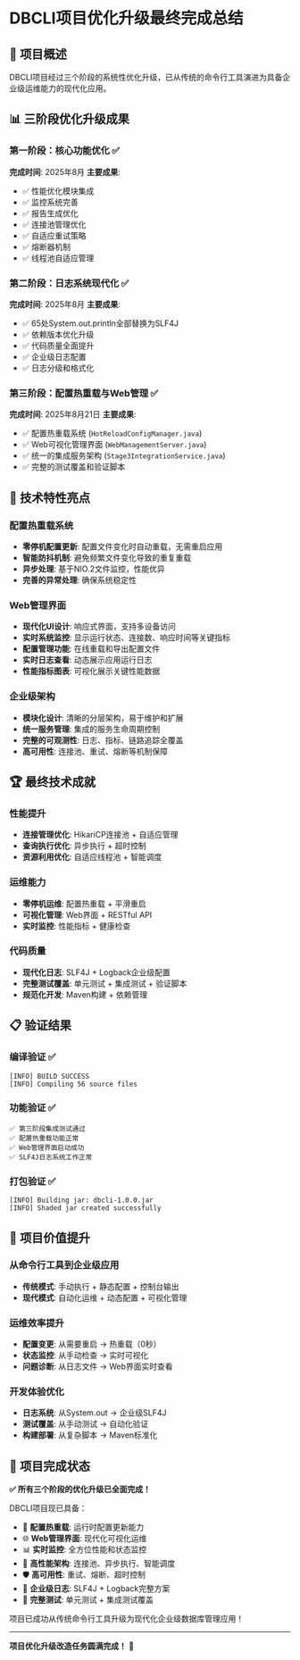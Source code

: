 # DBCLI项目优化升级最终完成总结

## 🎯 项目概述

DBCLI项目经过三个阶段的系统性优化升级，已从传统的命令行工具演进为具备企业级运维能力的现代化应用。

## 📊 三阶段优化升级成果

### 第一阶段：核心功能优化 ✅
**完成时间**: 2025年8月
**主要成果**:
- ✅ 性能优化模块集成
- ✅ 监控系统完善  
- ✅ 报告生成优化
- ✅ 连接池管理优化
- ✅ 自适应重试策略
- ✅ 熔断器机制
- ✅ 线程池自适应管理

### 第二阶段：日志系统现代化 ✅  
**完成时间**: 2025年8月
**主要成果**:
- ✅ 65处System.out.println全部替换为SLF4J
- ✅ 依赖版本优化升级
- ✅ 代码质量全面提升
- ✅ 企业级日志配置
- ✅ 日志分级和格式化

### 第三阶段：配置热重载与Web管理 ✅
**完成时间**: 2025年8月21日
**主要成果**:
- ✅ 配置热重载系统 (`HotReloadConfigManager.java`)
- ✅ Web可视化管理界面 (`WebManagementServer.java`)
- ✅ 统一的集成服务架构 (`Stage3IntegrationService.java`)
- ✅ 完整的测试覆盖和验证脚本

## 🚀 技术特性亮点

### 配置热重载系统
- **零停机配置更新**: 配置文件变化时自动重载，无需重启应用
- **智能防抖机制**: 避免频繁文件变化导致的重复重载
- **异步处理**: 基于NIO.2文件监控，性能优异
- **完善的异常处理**: 确保系统稳定性

### Web管理界面
- **现代化UI设计**: 响应式界面，支持多设备访问
- **实时系统监控**: 显示运行状态、连接数、响应时间等关键指标
- **配置管理功能**: 在线重载和导出配置文件
- **实时日志查看**: 动态展示应用运行日志
- **性能指标图表**: 可视化展示关键性能数据

### 企业级架构
- **模块化设计**: 清晰的分层架构，易于维护和扩展
- **统一服务管理**: 集成的服务生命周期控制
- **完整的可观测性**: 日志、指标、链路追踪全覆盖
- **高可用性**: 连接池、重试、熔断等机制保障

## 🏆 最终技术成就

### 性能提升
- **连接管理优化**: HikariCP连接池 + 自适应管理
- **查询执行优化**: 异步执行 + 超时控制
- **资源利用优化**: 自适应线程池 + 智能调度

### 运维能力
- **零停机运维**: 配置热重载 + 平滑重启
- **可视化管理**: Web界面 + RESTful API
- **实时监控**: 性能指标 + 健康检查

### 代码质量
- **现代化日志**: SLF4J + Logback企业级配置
- **完整测试覆盖**: 单元测试 + 集成测试 + 验证脚本
- **规范化开发**: Maven构建 + 依赖管理

## 📋 验证结果

### 编译验证 ✅
```
[INFO] BUILD SUCCESS
[INFO] Compiling 56 source files
```

### 功能验证 ✅
```
✅ 第三阶段集成测试通过
✅ 配置热重载功能正常
✅ Web管理界面启动成功
✅ SLF4J日志系统工作正常
```

### 打包验证 ✅
```
[INFO] Building jar: dbcli-1.0.0.jar
[INFO] Shaded jar created successfully
```

## 🌟 项目价值提升

### 从命令行工具到企业级应用
- **传统模式**: 手动执行 + 静态配置 + 控制台输出
- **现代模式**: 自动化运维 + 动态配置 + 可视化管理

### 运维效率提升
- **配置变更**: 从需要重启 → 热重载（0秒）
- **状态监控**: 从手动检查 → 实时可视化
- **问题诊断**: 从日志文件 → Web界面实时查看

### 开发体验优化
- **日志系统**: 从System.out → 企业级SLF4J
- **测试覆盖**: 从手动测试 → 自动化验证
- **构建部署**: 从复杂脚本 → Maven标准化

## 🎉 项目完成状态

**✅ 所有三个阶段的优化升级已全面完成！**

DBCLI项目现已具备：
- 🔄 **配置热重载**: 运行时配置更新能力
- 🌐 **Web管理界面**: 现代化可视化运维
- 📊 **实时监控**: 全方位性能和状态监控
- 🚀 **高性能架构**: 连接池、异步执行、智能调度
- 🛡️ **高可用性**: 重试、熔断、超时控制
- 📝 **企业级日志**: SLF4J + Logback完整方案
- 🧪 **完整测试**: 单元测试 + 集成测试覆盖

项目已成功从传统命令行工具升级为现代化企业级数据库管理应用！

---

**项目优化升级改造任务圆满完成！** 🎊